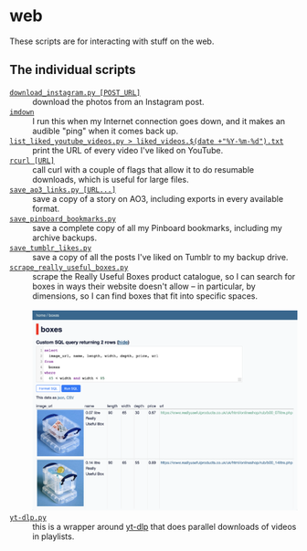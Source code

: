 # web

These scripts are for interacting with stuff on the web.

## The individual scripts

<!-- [[[cog

# This adds the root of the repo to the PATH, which has cog_helpers.py
from os.path import abspath, dirname
import sys

sys.path.append(abspath(dirname(dirname("."))))

import cog_helpers

folder_name = "web"

scripts = [
    {
        "usage": "download_instagram.py [POST_URL]",
        "description": """
        download the photos from an Instagram post.
        """
    },
    {
        "name": "imdown",
        "description": """
        I run this when my Internet connection goes down, and it makes an audible "ping" when it comes back up.
        """
    },
    {
        "usage": 'list_liked_youtube_videos.py > liked_videos.$(date +"%Y-%m-%d").txt',
        "description": """
        print the URL of every video I've liked on YouTube.
        """
    },
    {
        "usage": "rcurl [URL]",
        "description": """
        call curl with a couple of flags that allow it to do resumable downloads, which is useful for large files.
        """
    },
    {
        "usage": "save_ao3_links.py [URL...]",
        "description": """
        save a copy of a story on AO3, including exports in every available format.
        """
    },
    {
        "name": "save_pinboard_bookmarks.py",
        "description": """
        save a complete copy of all my Pinboard bookmarks, including my archive backups.
        """
    },
    {
        "name": "save_tumblr_likes.py",
        "description": """
        save a copy of all the posts I've liked on Tumblr to my backup drive.
        """
    },
    {
        "name": "scrape_really_useful_boxes.py",
        "description": """
        scrape the Really Useful Boxes product catalogue, so I can search for boxes in ways their website doesn't allow – in particular, by dimensions, so I can find boxes that fit into specific spaces.<br/><br/><img src="really_useful_boxes.png">
        """
    },
    {
        "name": "yt-dlp.py",
        "description": """
        this is a wrapper around <a href="https://github.com/yt-dlp/yt-dlp">yt-dlp</a> that does parallel downloads of videos in playlists.
        """
    },
]

cog_helpers.create_description_table(folder_name=folder_name, scripts=scripts)

]]]-->
<dl>
  <dt>
    <a href="https://github.com/alexwlchan/scripts/blob/main/web/download_instagram.py">
      <code>download_instagram.py [POST_URL]</code>
    </a>
  </dt>
  <dd>
    download the photos from an Instagram post.
  </dd>

  <dt>
    <a href="https://github.com/alexwlchan/scripts/blob/main/web/imdown">
      <code>imdown</code>
    </a>
  </dt>
  <dd>
    I run this when my Internet connection goes down, and it makes an audible "ping" when it comes back up.
  </dd>

  <dt>
    <a href="https://github.com/alexwlchan/scripts/blob/main/web/list_liked_youtube_videos.py">
      <code>list_liked_youtube_videos.py > liked_videos.$(date +"%Y-%m-%d").txt</code>
    </a>
  </dt>
  <dd>
    print the URL of every video I've liked on YouTube.
  </dd>

  <dt>
    <a href="https://github.com/alexwlchan/scripts/blob/main/web/rcurl">
      <code>rcurl [URL]</code>
    </a>
  </dt>
  <dd>
    call curl with a couple of flags that allow it to do resumable downloads, which is useful for large files.
  </dd>

  <dt>
    <a href="https://github.com/alexwlchan/scripts/blob/main/web/save_ao3_links.py">
      <code>save_ao3_links.py [URL...]</code>
    </a>
  </dt>
  <dd>
    save a copy of a story on AO3, including exports in every available format.
  </dd>

  <dt>
    <a href="https://github.com/alexwlchan/scripts/blob/main/web/save_pinboard_bookmarks.py">
      <code>save_pinboard_bookmarks.py</code>
    </a>
  </dt>
  <dd>
    save a complete copy of all my Pinboard bookmarks, including my archive backups.
  </dd>

  <dt>
    <a href="https://github.com/alexwlchan/scripts/blob/main/web/save_tumblr_likes.py">
      <code>save_tumblr_likes.py</code>
    </a>
  </dt>
  <dd>
    save a copy of all the posts I've liked on Tumblr to my backup drive.
  </dd>

  <dt>
    <a href="https://github.com/alexwlchan/scripts/blob/main/web/scrape_really_useful_boxes.py">
      <code>scrape_really_useful_boxes.py</code>
    </a>
  </dt>
  <dd>
    scrape the Really Useful Boxes product catalogue, so I can search for boxes in ways their website doesn't allow – in particular, by dimensions, so I can find boxes that fit into specific spaces.<br/><br/><img src="really_useful_boxes.png">
  </dd>

  <dt>
    <a href="https://github.com/alexwlchan/scripts/blob/main/web/yt-dlp.py">
      <code>yt-dlp.py</code>
    </a>
  </dt>
  <dd>
    this is a wrapper around <a href="https://github.com/yt-dlp/yt-dlp">yt-dlp</a> that does parallel downloads of videos in playlists.
  </dd>
</dl>
<!-- [[[end]]] (checksum: 1bdadef9eb851d3d98d6e7d78e37aa11) -->

